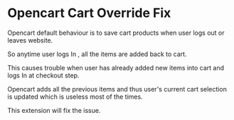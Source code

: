 # Opencart Cart Override Fix
  Opencart default behaviour is to save cart products when user logs out or leaves website.
  
  So anytime user logs In , all the items are added back to cart. 
  
  This causes trouble when user has already added new items into cart and logs In at checkout step.
  
  Opencart adds all the previous items and thus user's current cart selection is updated which is useless most of the times.
  
  
  This extension will fix the issue. 
